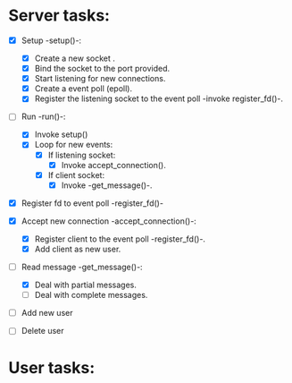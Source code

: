 # Server tasks:
- [x] Setup -setup()-:
  - [x] Create a new socket .
  - [x] Bind the socket to the port provided.
  - [x] Start listening for new connections.
  - [x] Create a event poll (epoll).
  - [x] Register the listening socket to the event poll -invoke register_fd()-.
- [ ] Run -run()-:
  - [x] Invoke setup()
  - [x] Loop for new events:
    - [x] If listening socket:
      - [x] Invoke accept_connection().
    - [x] If client socket:
      - [x] Invoke -get_message()-.

- [x] Register fd to event poll -register_fd()-

- [x] Accept new connection -accept_connection()-:
  - [x] Register client to the event poll -register_fd()-.
  - [x] Add client as new user.

- [ ] Read message -get_message()-:
  - [x] Deal with partial messages.
  - [ ] Deal with complete messages.

- [ ] Add new user

- [ ] Delete user

# User tasks:

